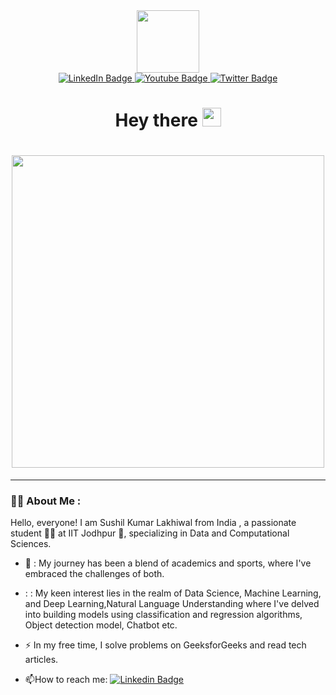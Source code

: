 <div id="header" align="center">
  <img src="https://media.giphy.com/media/M9gbBd9nbDrOTu1Mqx/giphy.gif" width="100"/>
</div>
<div id="badges" align="center">
  <a href="www.linkedin.com/in/sushil-kumar-lakhiwal">
    <img src="https://img.shields.io/badge/LinkedIn-blue?style=for-the-badge&logo=linkedin&logoColor=white" alt="LinkedIn Badge"/>
  </a>
  <a href="your-youtube-URL">
    <img src="https://img.shields.io/badge/YouTube-red?style=for-the-badge&logo=youtube&logoColor=white" alt="Youtube Badge"/>
  </a>
  <a href="your-twitter-URL">
    <img src="https://img.shields.io/badge/Twitter-blue?style=for-the-badge&logo=twitter&logoColor=white" alt="Twitter Badge"/>
  </a> 
</div id="badges"align="center">
<img src="https://komarev.com/ghpvc/?username=lakhiwal18&style=flat-square&color=blue" alt=""/>
<h1 align="center" >
  Hey there
  <img src="https://media.giphy.com/media/hvRJCLFzcasrR4ia7z/giphy.gif" width="30px"/>
</h1>

<h1 align="center">
  <img src="https://media.giphy.com/media/cGEvknAXVmEcsw2E4n/giphy.gif" length="500px" width="500px"/>
</h1>

---

### :man_technologist: About Me :
Hello, everyone! I am Sushil Kumar Lakhiwal from India , a passionate student 👨‍🎓 at IIT Jodhpur 🏫, specializing in Data and Computational Sciences.
- 🏅 : My journey has been a blend of academics and sports, where I've embraced the challenges of both.
- : : My keen interest lies in the realm of Data Science, Machine Learning, and Deep Learning,Natural Language Understanding where I've delved into building models using classification and regression algorithms, Object detection model, Chatbot etc.

- :zap: In my free time, I solve problems on GeeksforGeeks and read tech articles.

- :mailbox:How to reach me: [![Linkedin Badge](https://img.shields.io/badge/-kakbar-blue?style=flat&logo=Linkedin&logoColor=white)](your-linkedin-url)






